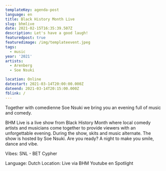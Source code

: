 ```yaml
---
templateKey: agenda-post
language: en
title: Black History Month Live
slug: bhmlive
date: 2021-02-15T16:35:39.507Z
description: Let's have a good laugh!
featuredpost: true
featuredimage: /img/templateevent.jpeg
tags:
  - music
year: '2021'
artists:
  - Arenberg
  - Soe Nsuki

location: Online
datestart: 2021-03-14T20:00:00.000Z
dateend: 2021-03-14T20:15:00.000Z
fblink: /
---
```





Together with comedienne Soe Nsuki we bring you an evening full of music and comedy.

BHM Live is a live show from Black History Month where local comedy artists and musicians come together to provide viewers with an unforgettable evening.
During the show, skits and music alternate.
The show is hosted by Soe Nsuki. Are you ready?
A night to make you smile, dance and vibe.

Vibes: SNL - BET Cypher

Language: Dutch
Location: Live via BHM Youtube en Spotlight

